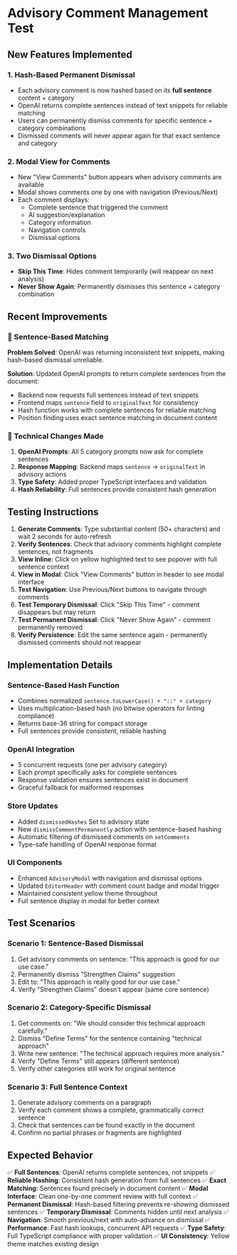 # Advisory Comment Management Test

## New Features Implemented

### 1. Hash-Based Permanent Dismissal
- Each advisory comment is now hashed based on its **full sentence** content + category
- OpenAI returns complete sentences instead of text snippets for reliable matching
- Users can permanently dismiss comments for specific sentence + category combinations
- Dismissed comments will never appear again for that exact sentence and category

### 2. Modal View for Comments
- New "View Comments" button appears when advisory comments are available
- Modal shows comments one by one with navigation (Previous/Next)
- Each comment displays:
  - Complete sentence that triggered the comment
  - AI suggestion/explanation
  - Category information
  - Navigation controls
  - Dismissal options

### 3. Two Dismissal Options
- **Skip This Time**: Hides comment temporarily (will reappear on next analysis)
- **Never Show Again**: Permanently dismisses this sentence + category combination

## Recent Improvements

### 🎯 Sentence-Based Matching
**Problem Solved**: OpenAI was returning inconsistent text snippets, making hash-based dismissal unreliable.

**Solution**: Updated OpenAI prompts to return complete sentences from the document:
- Backend now requests full sentences instead of text snippets
- Frontend maps `sentence` field to `originalText` for consistency
- Hash function works with complete sentences for reliable matching
- Position finding uses exact sentence matching in document content

### 🔧 Technical Changes Made
1. **OpenAI Prompts**: All 5 category prompts now ask for complete sentences
2. **Response Mapping**: Backend maps `sentence` → `originalText` in advisory actions
3. **Type Safety**: Added proper TypeScript interfaces and validation
4. **Hash Reliability**: Full sentences provide consistent hash generation

## Testing Instructions

1. **Generate Comments**: Type substantial content (50+ characters) and wait 2 seconds for auto-refresh
2. **Verify Sentences**: Check that advisory comments highlight complete sentences, not fragments
3. **View Inline**: Click on yellow highlighted text to see popover with full sentence context
4. **View in Modal**: Click "View Comments" button in header to see modal interface
5. **Test Navigation**: Use Previous/Next buttons to navigate through comments
6. **Test Temporary Dismissal**: Click "Skip This Time" - comment disappears but may return
7. **Test Permanent Dismissal**: Click "Never Show Again" - comment permanently removed
8. **Verify Persistence**: Edit the same sentence again - permanently dismissed comments should not reappear

## Implementation Details

### Sentence-Based Hash Function
- Combines normalized `sentence.toLowerCase() + "::" + category`
- Uses multiplication-based hash (no bitwise operators for linting compliance)
- Returns base-36 string for compact storage
- Full sentences provide consistent, reliable hashing

### OpenAI Integration
- 5 concurrent requests (one per advisory category)
- Each prompt specifically asks for complete sentences
- Response validation ensures sentences exist in document
- Graceful fallback for malformed responses

### Store Updates
- Added `dismissedHashes` Set to advisory state
- New `dismissCommentPermanently` action with sentence-based hashing
- Automatic filtering of dismissed comments on `setComments`
- Type-safe handling of OpenAI response format

### UI Components
- Enhanced `AdvisoryModal` with navigation and dismissal options
- Updated `EditorHeader` with comment count badge and modal trigger
- Maintained consistent yellow theme throughout
- Full sentence display in modal for better context

## Test Scenarios

### Scenario 1: Sentence-Based Dismissal
1. Get advisory comments on sentence: "This approach is good for our use case."
2. Permanently dismiss "Strengthen Claims" suggestion
3. Edit to: "This approach is really good for our use case."
4. Verify "Strengthen Claims" doesn't appear (same core sentence)

### Scenario 2: Category-Specific Dismissal
1. Get comments on: "We should consider this technical approach carefully."
2. Dismiss "Define Terms" for the sentence containing "technical approach"
3. Write new sentence: "The technical approach requires more analysis."
4. Verify "Define Terms" still appears (different sentence)
5. Verify other categories still work for original sentence

### Scenario 3: Full Sentence Context
1. Generate advisory comments on a paragraph
2. Verify each comment shows a complete, grammatically correct sentence
3. Check that sentences can be found exactly in the document
4. Confirm no partial phrases or fragments are highlighted

## Expected Behavior

✅ **Full Sentences**: OpenAI returns complete sentences, not snippets
✅ **Reliable Hashing**: Consistent hash generation from full sentences
✅ **Exact Matching**: Sentences found precisely in document content
✅ **Modal Interface**: Clean one-by-one comment review with full context
✅ **Permanent Dismissal**: Hash-based filtering prevents re-showing dismissed sentences
✅ **Temporary Dismissal**: Comments hidden until next analysis
✅ **Navigation**: Smooth previous/next with auto-advance on dismissal
✅ **Performance**: Fast hash lookups, concurrent API requests
✅ **Type Safety**: Full TypeScript compliance with proper validation
✅ **UI Consistency**: Yellow theme matches existing design 